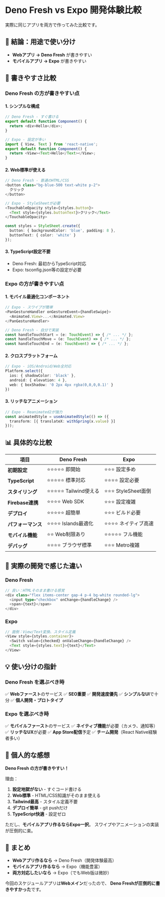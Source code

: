 # Deno Fresh vs Expo 開発体験比較

実際に同じアプリを両方で作ってみた比較です。

## 🎯 結論：用途で使い分け

- **Webアプリ → Deno Fresh** が書きやすい
- **モバイルアプリ → Expo** が書きやすい

## 📝 書きやすさ比較

### Deno Fresh の方が書きやすい点

#### 1. **シンプルな構成**
```typescript
// Deno Fresh - すぐ書ける
export default function Component() {
  return <div>Hello</div>;
}
```

```typescript
// Expo - 設定が多い
import { View, Text } from 'react-native';
export default function Component() {
  return <View><Text>Hello</Text></View>;
}
```

#### 2. **Web標準が使える**
```typescript
// Deno Fresh - 普通のHTML/CSS
<button class="bg-blue-500 text-white p-2">
  クリック
</button>
```

```typescript
// Expo - StyleSheetが必要
<TouchableOpacity style={styles.button}>
  <Text style={styles.buttonText}>クリック</Text>
</TouchableOpacity>

const styles = StyleSheet.create({
  button: { backgroundColor: 'blue', padding: 8 },
  buttonText: { color: 'white' }
});
```

#### 3. **TypeScript設定不要**
- Deno Fresh: 最初からTypeScript対応
- Expo: tsconfig.json等の設定が必要

### Expo の方が書きやすい点

#### 1. **モバイル最適化コンポーネント**
```typescript
// Expo - スワイプが簡単
<PanGestureHandler onGestureEvent={handleSwipe}>
  <Animated.View>...</Animated.View>
</PanGestureHandler>
```

```typescript
// Deno Fresh - 自分で実装
const handleTouchStart = (e: TouchEvent) => { /* ... */ };
const handleTouchMove = (e: TouchEvent) => { /* ... */ };
const handleTouchEnd = (e: TouchEvent) => { /* ... */ };
```

#### 2. **クロスプラットフォーム**
```typescript
// Expo - iOS/Android/Web全対応
Platform.select({
  ios: { shadowColor: 'black' },
  android: { elevation: 4 },
  web: { boxShadow: '0 2px 4px rgba(0,0,0,0.1)' }
})
```

#### 3. **リッチなアニメーション**
```typescript
// Expo - Reanimated2が強力
const animatedStyle = useAnimatedStyle(() => ({
  transform: [{ translateX: withSpring(x.value) }]
}));
```

## 📊 具体的な比較

| 項目 | Deno Fresh | Expo |
|------|------------|------|
| **初期設定** | ⭐⭐⭐⭐⭐ 即開始 | ⭐⭐⭐ 設定多め |
| **TypeScript** | ⭐⭐⭐⭐⭐ 標準対応 | ⭐⭐⭐⭐ 設定必要 |
| **スタイリング** | ⭐⭐⭐⭐⭐ Tailwind使える | ⭐⭐⭐ StyleSheet面倒 |
| **Firebase連携** | ⭐⭐⭐⭐ Web SDK | ⭐⭐⭐ 設定複雑 |
| **デプロイ** | ⭐⭐⭐⭐⭐ 超簡単 | ⭐⭐⭐ ビルド必要 |
| **パフォーマンス** | ⭐⭐⭐⭐ Islands最適化 | ⭐⭐⭐⭐ ネイティブ高速 |
| **モバイル機能** | ⭐⭐ Web制限あり | ⭐⭐⭐⭐⭐ フル機能 |
| **デバッグ** | ⭐⭐⭐⭐ ブラウザ標準 | ⭐⭐⭐ Metro複雑 |

## 🤔 実際の開発で感じた違い

### Deno Fresh
```typescript
// 良い：HTMLそのまま書ける感覚
<div class="flex items-center gap-4 p-4 bg-white rounded-lg">
  <input type="checkbox" onChange={handleChange} />
  <span>{text}</span>
</div>
```

### Expo
```typescript
// 面倒：View/Text変換、スタイル定義
<View style={styles.container}>
  <Switch value={checked} onValueChange={handleChange} />
  <Text style={styles.text}>{text}</Text>
</View>
```

## 💡 使い分けの指針

### Deno Fresh を選ぶべき時
✅ **Webファースト**のサービス
✅ **SEO重要**
✅ **開発速度優先**
✅ **シンプルなUI**で十分
✅ **個人開発・プロトタイプ**

### Expo を選ぶべき時
✅ **モバイルファースト**のサービス
✅ **ネイティブ機能**が必要（カメラ、通知等）
✅ **リッチなUX**が必要
✅ **App Store配信**予定
✅ **チーム開発**（React Native経験者多い）

## 🎉 個人的な感想

**Deno Fresh の方が書きやすい！**

理由：
1. **設定地獄がない** - すぐコード書ける
2. **Web標準** - HTML/CSS知識がそのまま使える
3. **Tailwind最高** - スタイル定義不要
4. **デプロイ簡単** - git pushだけ
5. **TypeScript快適** - 設定ゼロ

ただし、**モバイルアプリ作るならExpo一択**。
スワイプやアニメーションの実装が圧倒的に楽。

## 📌 まとめ

- **Webアプリ作るなら** → Deno Fresh（開発体験最高）
- **モバイルアプリ作るなら** → Expo（機能豊富）
- **両方対応したいなら** → Expo（でもWeb版は微妙）

今回のスケジュールアプリは**Webメイン**だったので、
**Deno Freshが圧倒的に書きやすかった**です。